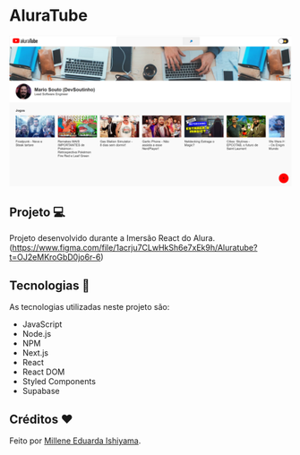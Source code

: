 # AluraTube
![preview](./preview/AluraTube.png)

## Projeto 💻
Projeto desenvolvido durante a Imersão React do Alura. <br>
(https://www.figma.com/file/1acrju7CLwHkSh6e7xEk9h/Aluratube?t=OJ2eMKroGbD0jo6r-6)

## Tecnologias 🚀
As tecnologias utilizadas neste projeto são:
- JavaScript
- Node.js
- NPM
- Next.js
- React
- React DOM
- Styled Components
- Supabase

## Créditos ❤️
Feito por [Millene Eduarda Ishiyama](https://github.com/miishiyama/).
